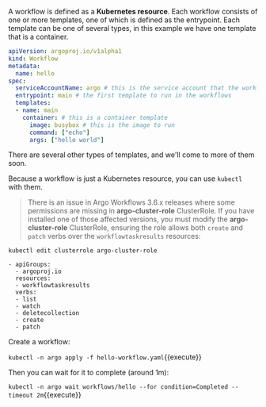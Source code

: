 A workflow is defined as a **Kubernetes resource**. Each workflow consists of one or more templates, one of which is
defined as the entrypoint. Each template can be one of several types, in this example we have one template that is a
container.

```yaml
apiVersion: argoproj.io/v1alpha1
kind: Workflow
metadata:
  name: hello
spec:
  serviceAccountName: argo # this is the service account that the workflow will run with
  entrypoint: main # the first template to run in the workflows
  templates:
  - name: main
    container: # this is a container template
      image: busybox # this is the image to run
      command: ["echo"]
      args: ["hello world"]

```

There are several other types of templates, and we'll come to more of them soon.

Because a workflow is just a Kubernetes resource, you can use `kubectl` with them.

> There is an issue in Argo Workflows 3.6.x releases where some permissions are missing in **argo-cluster-role** ClusterRole. If you have installed one of those affected versions, you must modify the **argo-cluster-role** ClusterRole, ensuring the role allows both `create` and `patch` verbs over the `workflowtaskresults` resources:

`kubectl edit clusterrole argo-cluster-role`

```
- apiGroups:
  - argoproj.io
  resources:
  - workflowtaskresults
  verbs:
  - list
  - watch
  - deletecollection
  - create
  - patch
```

Create a workflow:

`kubectl -n argo apply -f hello-workflow.yaml`{{execute}}

Then you can wait for it to complete (around 1m):

`kubectl -n argo wait workflows/hello --for condition=Completed --timeout 2m`{{execute}}
